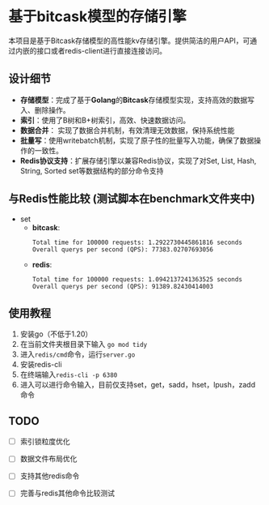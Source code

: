 # 基于bitcask模型的存储引擎

本项目是基于Bitcask存储模型的高性能kv存储引擎。提供简洁的用户API，可通过内嵌的接口或者redis-client进行直接连接访问。

## 设计细节

- **存储模型**：完成了基于**Golang**的**Bitcask**存储模型实现，支持高效的数据写入、删除操作。
- **索引**：使用了B树和B+树索引，高效、快速数据访问。
- **数据合并**： 实现了数据合并机制，有效清理无效数据，保持系统性能
- **批量写**：使用writebatch机制，实现了原子性的批量写入功能，确保了数据操作的一致性。
- **Redis协议支持**：扩展存储引擎以兼容Redis协议，实现了对Set, List, Hash, String, Sorted set等数据结构的部分命令支持

## 与Redis性能比较 (测试脚本在benchmark文件夹中)

- set
    - **bitcask**:
        ```azure
        Total time for 100000 requests: 1.2922730445861816 seconds
        Overall querys per second (QPS): 77383.02707693056
        ```
    - **redis**:
       ```azure
       Total time for 100000 requests: 1.0942137241363525 seconds
       Overall querys per second (QPS): 91389.82430414003
       ```

## 使用教程

1. 安装go（不低于1.20）
2. 在当前文件夹根目录下输入 `go mod tidy`
3. 进入`redis/cmd`命令，运行`server.go`
4. 安装redis-cli
5. 在终端输入`redis-cli -p 6380`
6. 进入可以进行命令输入，目前仅支持set，get，sadd，hset，lpush，zadd 命令

## TODO

- [ ] 索引锁粒度优化
- [ ] 数据文件布局优化
- [ ] 支持其他redis命令
- [ ] 完善与redis其他命令比较测试


